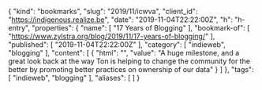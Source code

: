 {
  "kind": "bookmarks",
  "slug": "2019/11/icwva",
  "client_id": "https://indigenous.realize.be",
  "date": "2019-11-04T22:22:00Z",
  "h": "h-entry",
  "properties": {
    "name": [
      "17 Years of Blogging"
    ],
    "bookmark-of": [
      "https://www.zylstra.org/blog/2019/11/17-years-of-blogging/"
    ],
    "published": [
      "2019-11-04T22:22:00Z"
    ],
    "category": [
      "indieweb",
      "blogging"
    ],
    "content": [
      {
        "html": "",
        "value": "A huge milestone, and a great look back at the way Ton is helping to change the community for the better by promoting better practices on ownership of our data"
      }
    ]
  },
  "tags": [
    "indieweb",
    "blogging"
  ],
  "aliases": [
  ]
}
